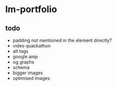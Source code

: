 # lm-portfolio

## todo
 * padding not mentioned in the element directly?
 * video quackathon
 * alt tags
 * google amp
 * og graphs
 * schema
 * bigger images
 * optimised images